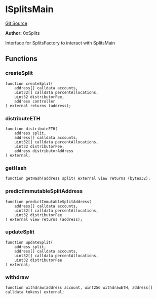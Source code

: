 # ISplitsMain
[Git Source](https://github.com/fxhash/fxhash-evm-contracts/blob/709c3bd5035ed7a7acc4391ca2a42cf2ad71efed/src/interfaces/ISplitsMain.sol)

**Author:**
0xSplits

Interface for SplitsFactory to interact with SplitsMain


## Functions
### createSplit


```solidity
function createSplit(
    address[] calldata accounts,
    uint32[] calldata percentAllocations,
    uint32 distributorFee,
    address controller
) external returns (address);
```

### distributeETH


```solidity
function distributeETH(
    address split,
    address[] calldata accounts,
    uint32[] calldata percentAllocations,
    uint32 distributorFee,
    address distributorAddress
) external;
```

### getHash


```solidity
function getHash(address split) external view returns (bytes32);
```

### predictImmutableSplitAddress


```solidity
function predictImmutableSplitAddress(
    address[] calldata accounts,
    uint32[] calldata percentAllocations,
    uint32 distributorFee
) external view returns (address);
```

### updateSplit


```solidity
function updateSplit(
    address split,
    address[] calldata accounts,
    uint32[] calldata percentAllocations,
    uint32 distributorFee
) external;
```

### withdraw


```solidity
function withdraw(address account, uint256 withdrawETH, address[] calldata tokens) external;
```

